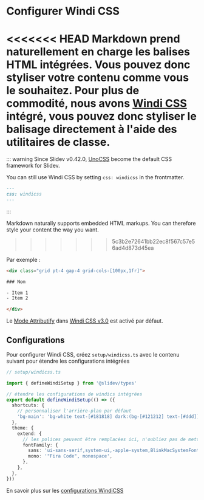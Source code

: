 # Configurer Windi CSS

<Environment type="node" />

<<<<<<< HEAD
Markdown prend naturellement en charge les balises HTML intégrées. Vous pouvez donc styliser votre contenu comme vous le souhaitez. Pour plus de commodité, nous avons [Windi CSS](https://github.com/windicss/windicss) intégré, vous pouvez donc styliser le balisage directement à l'aide des utilitaires de classe.
=======
::: warning
Since Slidev v0.42.0, [UnoCSS](/custom/config-unocss) become the default CSS framework for Slidev.

You can still use Windi CSS by setting `css: windicss` in the frontmatter.
```md
---
css: windicss
---
```
:::

Markdown naturally supports embedded HTML markups. You can therefore style your content the way you want.
>>>>>>> 5c3b2e72641bb22ec8f567c57e56ad4d873d45ea

Par exemple :

```html
<div class="grid pt-4 gap-4 grid-cols-[100px,1fr]">

### Nom

- Item 1
- Item 2

</div>
```

Le [Mode Attributify](https://windicss.org/posts/v30.html#attributify-mode) dans [Windi CSS v3.0](https://windicss.org/posts/v30.html) est activé par défaut.

## Configurations

Pour configurer Windi CSS, créez `setup/windicss.ts` avec le contenu suivant pour étendre les configurations intégrées

```ts
// setup/windicss.ts

import { defineWindiSetup } from '@slidev/types'

// étendre les configurations de windics intégrées
export default defineWindiSetup(() => ({
  shortcuts: {
    // personnaliser l'arrière-plan par défaut
    'bg-main': 'bg-white text-[#181818] dark:(bg-[#121212] text-[#ddd])',
  },
  theme: {
    extend: {
      // les polices peuvent être remplacées ici, n'oubliez pas de mettre à jour les liens de polices Web dans `index.html`
      fontFamily: {
        sans: 'ui-sans-serif,system-ui,-apple-system,BlinkMacSystemFont,"Segoe UI",Roboto,"Helvetica Neue",Arial,"Noto Sans",sans-serif,"Apple Color Emoji","Segoe UI Emoji","Segoe UI Symbol","Noto Color Emoji"',
        mono: '"Fira Code", monospace',
      },
    },
  },
}))
```

En savoir plus sur les [configurations WindiCSS](https://windicss.org/guide/configuration.html)
